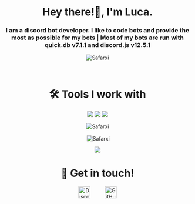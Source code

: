 <h1 align="center">Hey there!👋, I'm Luca.</h1>
<h3 align="center">I am a discord bot developer. I like to code bots and provide the most as possible for my bots | Most of my bots are run with quick.db v7.1.1 and discord.js v12.5.1</h3>

<p align="center"> <img src="https://komarev.com/ghpvc/?username=Safarxi" alt="Safarxi" /> </p>

<br>
<h1 align="center">🛠️ Tools I work with</h1>
<p align="center"><img src="https://img.shields.io/badge/node.js%20-%2343853D.svg?&style=for-the-badge&logo=node.js&logoColor=white"/>   <img src="https://img.shields.io/badge/javascript%20-%23323330.svg?&style=for-the-badge&logo=javascript&logoColor=%23F7DF1E"/>      <img src ="https://img.shields.io/badge/QuickDB-%234ea94b.svg?&style=for-the-badge&logo=quickdb&logoColor=white"/></p>

<p align="center"><img align="center" src="https://github-readme-stats.vercel.app/api/top-langs/?username=Safarxi&layout=compact&hide=html" alt="Safarxi" /></p>

<p align="center">&nbsp;<img align="center" src="https://github-readme-stats.vercel.app/api?username=Safarxi&show_icons=true" alt="Safarxi" /></p>
<p align="center">
    <a href="https://github.com/Safarxi/github-quote">
    <img src="https://github-quote.vercel.app/api?type=dark"/>
  </a>
</p>
<h1 align="center">🤝 Get in touch!</h1>
<p align="center">
<a href="https://discord.com/users/672464474191429724" target="_blank"><img alt="Discord" title="Discord" height="32" width="32" src="https://raw.githubusercontent.com/peterthehan/peterthehan/master/assets/discord.svg"></a>&nbsp;&nbsp;&nbsp;&nbsp;&nbsp;&nbsp;&nbsp;&nbsp;&nbsp;
<a href="https://github.com/Safarxi"><img alt="GitHub" title="GitHub" height="32" width="32" src="https://raw.githubusercontent.com/peterthehan/peterthehan/master/assets/github.svg"></a>
</p>
